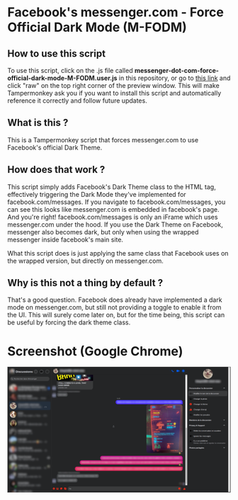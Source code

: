# Facebook's messenger.com - Force Official Dark Mode (M-FODM)

## How to use this script
To use this script, click on the .js file called **messenger-dot-com-force-official-dark-mode-M-FODM.user.js** in this repository, or go to [this link](https://github.com/FrostiiZ/fb-messenger-official-dark-mode/blob/main/messenger-dot-com-force-official-dark-mode-M-FODM.user.js) and click "raw" on the top right corner of the preview window. This will make Tampermonkey ask you if you want to install this script and automatically reference it correctly and follow future updates.

## What is this ?
This is a Tampermonkey script that forces messenger.com to use Facebook's official Dark Theme.

## How does that work ?
This script simply adds Facebook's Dark Theme class to the HTML tag, effectively triggering the Dark Mode they've implemented for facebook.com/messages.
If you navigate to facebook.com/messages, you can see this looks like messenger.com is embedded in facebook's page. And you're right! facebook.com/messages is only an iFrame which uses messenger.com under the hood. If you use the Dark Theme on Facebook, messenger also becomes dark, but only when using the wrapped messenger inside facebook's main site.

What this script does is just applying the same class that Facebook uses on the wrapped version, but directly on messenger.com.

## Why is this not a thing by default ?
That's a good question. Facebook does already have implemented a dark mode on messenger.com, but still not providing a toggle to enable it from the UI.
This will surely come later on, but for the time being, this script can be useful by forcing the dark theme class.

# Screenshot (Google Chrome)
![alt text](https://github.com/FrostiiZ/fb-messenger-official-dark-mode/blob/main/fb_messenger_dark_mode_screenshot.png?raw=true)
